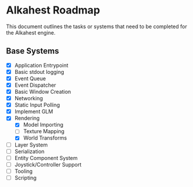 # Alkahest Roadmap

This document outlines the tasks or systems that need to be
completed for the Alkahest engine.

## Base Systems

* [X] Application Entrypoint
* [X] Basic stdout logging
* [X] Event Queue
* [X] Event Dispatcher
* [X] Basic Window Creation
* [X] Networking
* [X] Static Input Polling
* [X] Implement GLM
* [X] Rendering
  * [X] Model Importing
  * [ ] Texture Mapping
  * [X] World Transforms
* [ ] Layer System
* [ ] Serialization
* [ ] Entity Component System
* [ ] Joystick/Controller Support
* [ ] Tooling
* [ ] Scripting
